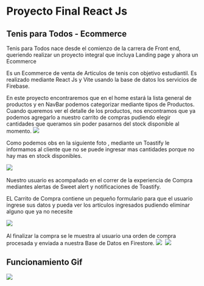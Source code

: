 <h1>Proyecto Final React Js </h1>

<h2>Tenis para Todos - Ecommerce</h2>
<p>Tenis para Todos nace desde el comienzo de la carrera de Front end, queriendo realizar un proyecto integral que incluya Landing page y ahora un Ecommerce</p>
<p>Es un Ecommerce de venta de Articulos de tenis con objetivo estudiantil. Es realizado mediante React Js y Vite usando la base de datos los servicios de Firebase.</p>

En este proyecto encontraremos que en el home estará la lista general de productos y en NavBar podemos categorizar mediante tipos de Productos. Cuando queremos ver el detalle de los productos, nos encontramos que ya podemos agregarlo a nuestro carrito de compras pudiendo elegir cantidades que queramos sin poder pasarnos del stock disponible al momento.
<img src="https://i.postimg.cc/KcH2pzkJ/Captura-de-Pantalla-2023-10-22-a-la-s-01-03-27.png" > <img/>

<p> Como podemos obs en la siguiente foto , mediante un Toastify le informamos al cliente que no se puede ingresar mas cantidades porque no hay mas en stock disponibles.</p>
<img src="https://i.postimg.cc/VsbzqDx6/Captura-de-Pantalla-2023-10-22-a-la-s-00-23-23.png" > <img/>

Nuestro usuario es acompañado en el correr de la experiencia de Compra mediantes alertas de Sweet alert y notificaciones de Toastify.

<p>EL Carrito de Compra contiene un pequeño formulario para que el usuario ingrese sus datos y pueda ver los artículos ingresados pudiendo eliminar alguno que ya no necesite</p>
<img src="https://i.postimg.cc/d1wXDM77/Captura-de-Pantalla-2023-10-22-a-la-s-01-00-50.png" > <img/>

Al finalizar la compra se le muestra al usuario una orden de compra procesada y enviada a nuestra Base de Datos en Firestore.
<img src="https://i.postimg.cc/dQdkwz2R/Captura-de-Pantalla-2023-10-22-a-la-s-00-58-31.png" > <img/>
<img src="https://i.postimg.cc/HnTSWbhb/Captura-de-Pantalla-2023-10-22-a-la-s-00-56-16.png" > <img/>


<h2>Funcionamiento Gif</h2>


<img src="https://i.postimg.cc/rw5Cghn9/6acfd99b-26b8-471e-b42f-86ba34b0b361.gif" > <img/>

